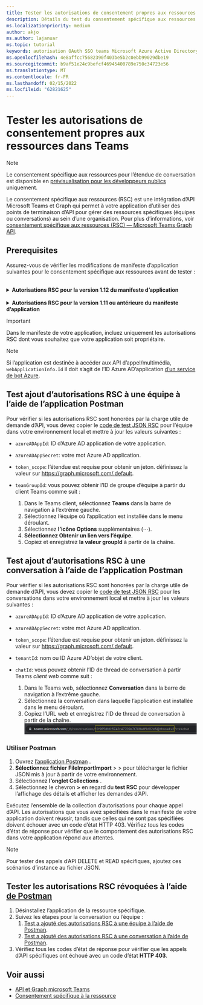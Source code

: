 ```yaml
---
title: Tester les autorisations de consentement propres aux ressources dans Teams
description: Détails du test du consentement spécifique aux ressources Teams l’aide de Postman avec des exemples de code
ms.localizationpriority: medium
author: akjo
ms.author: lajanuar
ms.topic: tutorial
keywords: autorisation OAuth SSO teams Microsoft Azure Active Directory (Azure AD) rsc Postman Graph
ms.openlocfilehash: 4e8affcc75682390f403be5b2c0ebb99029dbe19
ms.sourcegitcommit: b9af51e24c9befcf46945400789e750c34723e56
ms.translationtype: MT
ms.contentlocale: fr-FR
ms.lasthandoff: 02/15/2022
ms.locfileid: "62821625"
---
```

# <a name="test-resource-specific-consent-permissions-in-teams"></a>Tester les autorisations de consentement propres aux ressources dans Teams

> [!NOTE]
> Le consentement spécifique aux ressources pour l’étendue de conversation est disponible en [prévisualisation pour les développeurs publics](../../resources/dev-preview/developer-preview-intro.md) uniquement.

Le consentement spécifique aux ressources (RSC) est une intégration d’API Microsoft Teams et Graph qui permet à votre application d’utiliser des points de terminaison d’API pour gérer des ressources spécifiques (équipes ou conversations) au sein d’une organisation. Pour plus d’informations, voir [consentement spécifique aux ressources (RSC) — Microsoft Teams Graph API](resource-specific-consent.md).

## <a name="prerequisites"></a>Prerequisites

Assurez-vous de vérifier les modifications de manifeste d’application suivantes pour le consentement spécifique aux ressources avant de tester :

<br>

<details>

<summary><b>Autorisations RSC pour la version 1.12 du manifeste d’application</b></summary>

Ajoutez [une clé webApplicationInfo](../../resources/schema/manifest-schema.md#webapplicationinfo) au manifeste de votre application avec les valeurs suivantes :

|Nom| Type | Description|
|---|---|---|
|`id` |String |Votre ID Azure AD’application. Pour plus d’informations, voir [inscrire votre application sur le Azure AD web](resource-specific-consent.md#register-your-app-with-microsoft-identity-platform-using-the-azure-ad-portal).|
|`resource`|String| Ce champ n’a aucune opération dans RSC, mais doit être ajouté et avoir une valeur pour éviter une réponse d’erreur ; n’importe quelle chaîne le fera.|

Spécifiez les autorisations requises par l’application.

|Nom| Type | Description|
|---|---|---|
|`authorization`|Objet|Liste des autorisations dont l’application a besoin pour fonctionner. Pour plus d’informations, voir [autorisation](../../resources/schema/manifest-schema.md#authorization).|

Exemple pour RSC dans une équipe

```json
"webApplicationInfo": {
    "id": "XXxxXXXXX-XxXX-xXXX-XXxx-XXXXXXXxxxXX",
    "resource": "https://RscBasedStoreApp"
    },
"authorization": {
    "permissions": {
        "resourceSpecific": [
            {
                "name": "TeamSettings.Read.Group",
                "type": "Application"
            },
            {
                "name": "TeamSettings.ReadWrite.Group",
                "type": "Application"
            },
            {
                "name": "ChannelSettings.Read.Group",
                "type": "Application"
            },
            {
                "name": "ChannelSettings.ReadWrite.Group",
                "type": "Application"
            },
            {
                "name": "Channel.Create.Group",
                "type": "Application"
            },
            {
                "name": "Channel.Delete.Group",
                "type": "Application"
            },
            {
                "name": "ChannelMessage.Read.Group",
                "type": "Application"
            },
            {
                "name": "TeamsAppInstallation.Read.Group",
                "type": "Application"
            },
            {
                "name": "TeamsTab.Read.Group",
                "type": "Application"
            },
            {
                "name": "TeamsTab.Create.Group",
                "type": "Application"
            },
            {
                "name": "TeamsTab.ReadWrite.Group",
                "type": "Application"
            },
            {
                "name": "TeamsTab.Delete.Group",
                "type": "Application"
            },
            {
                "name": "TeamMember.Read.Group",
                "type": "Application"
            },
            {
                "name": "TeamsActivity.Send.Group",
                "type": "Application"
            }
        ]    
    }
}
```

Exemple de RSC dans une conversation

```json
"webApplicationInfo": {
    "id": "XXxxXXXXX-XxXX-xXXX-XXxx-XXXXXXXxxxXX",
    "resource": "https://RscBasedStoreApp"
    },
"authorization": {
    "permissions": {
        "resourceSpecific": [
            {
                "name": "ChatSettings.Read.Chat",
                "type": "Application"
            },
            {
                "name": "ChatSettings.ReadWrite.Chat",
                "type": "Application"
            },
            {
                "name": "ChatMessage.Read.Chat",
                "type": "Application"
            },
            {
                "name": "ChatMember.Read.Chat",
                "type": "Application"
            },
            {
                "name": "Chat.Manage.Chat",
                "type": "Application"
            },
            {
                "name": "TeamsTab.Read.Chat",
                "type": "Application"
            },
            {
                "name": "TeamsTab.Create.Chat",
                "type": "Application"
            },
            {
                "name": "TeamsTab.Delete.Chat",
                "type": "Application"
            },
            {
                "name": "TeamsTab.ReadWrite.Chat",
                "type": "Application"
            },
            {
                "name": "TeamsAppInstallation.Read.Chat",
                "type": "Application"
            },
            {
                "name": "OnlineMeeting.ReadBasic.Chat",
                "type": "Application"
            },
            {
                "name": "Calls.AccessMedia.Chat",
                "type": "Application"
            },
            {
                "name": "Calls.JoinGroupCalls.Chat",
                "type": "Application"
            },
            {
                "name": "TeamsActivity.Send.Chat",
                "type": "Application"
            }
        ]    
    }
}
```
    
> [!NOTE]
> Si l’application est destinée à prendre en charge l’installation dans les étendues d’équipe et de conversation, les autorisations d’équipe et de conversation peuvent être spécifiées dans le même manifeste `authorization`sous .

</details>

<br>

<details>

<summary><b>Autorisations RSC pour la version 1.11 ou antérieure du manifeste d’application</b></summary>

Ajoutez [une clé webApplicationInfo](../../resources/schema/manifest-schema.md#webapplicationinfo) au manifeste de votre application avec les valeurs suivantes :

|Nom| Type | Description|
|---|---|---|
|`id` |String |Votre ID Azure AD’application. Pour plus d’informations, voir [inscrire votre application sur le Azure AD web](resource-specific-consent.md#register-your-app-with-microsoft-identity-platform-using-the-azure-ad-portal).|
|`resource`|String| Ce champ n’a aucune opération dans RSC, mais doit être ajouté et avoir une valeur pour éviter une réponse d’erreur ; n’importe quelle chaîne le fera.|
|`applicationPermissions`|Tableau de chaînes|Autorisations RSC pour votre application. Pour plus d’informations, [voir autorisations spécifiques aux ressources](resource-specific-consent.md#resource-specific-permissions).|

Exemple pour RSC dans une équipe

```json
"webApplicationInfo": {
    "id": "XXxxXXXXX-XxXX-xXXX-XXxx-XXXXXXXxxxXX",
    "resource": "https://RscBasedStoreApp",
    "applicationPermissions": [
        "TeamSettings.Read.Group",
        "TeamSettings.ReadWrite.Group",
        "ChannelSettings.Read.Group",
        "ChannelSettings.ReadWrite.Group",
        "Channel.Create.Group",
        "Channel.Delete.Group",
        "ChannelMessage.Read.Group",
        "TeamsAppInstallation.Read.Group",
        "TeamsTab.Read.Group",
        "TeamsTab.Create.Group",
        "TeamsTab.ReadWrite.Group",
        "TeamsTab.Delete.Group",
        "TeamMember.Read.Group",
        "TeamsActivity.Send.Group"
    ]
  }
```

Exemple de RSC dans une conversation

```json
"webApplicationInfo": {
    "id": "XXxxXXXXX-XxXX-xXXX-XXxx-XXXXXXXxxxXX",
    "resource": "https://RscBasedStoreApp",
    "applicationPermissions": [
        "ChatSettings.Read.Chat",
        "ChatSettings.ReadWrite.Chat",
        "ChatMessage.Read.Chat",
        "ChatMember.Read.Chat",
        "Chat.Manage.Chat",
        "TeamsTab.Read.Chat",
        "TeamsTab.Create.Chat",
        "TeamsTab.Delete.Chat",
        "TeamsTab.ReadWrite.Chat",
        "TeamsAppInstallation.Read.Chat",
        "OnlineMeeting.ReadBasic.Chat",
        "Calls.AccessMedia.Chat",
        "Calls.JoinGroupCalls.Chat",
        "TeamsActivity.Send.Chat"
    ]
  }
```

<br>

> [!NOTE]
> Si l’application est destinée à prendre en charge l’installation dans les étendues d’équipe et de conversation, les autorisations d’équipe et de conversation peuvent être spécifiées dans le même manifeste `applicationPermissions`sous .
    
</details>

> [!IMPORTANT]
> Dans le manifeste de votre application, incluez uniquement les autorisations RSC dont vous souhaitez que votre application soit propriétaire.

> [!NOTE]
> Si l’application est destinée à accéder aux API d’appel/multimédia, `webApplicationInfo.Id` il doit s’agit de l’ID Azure AD’application [d’un service de bot Azure](/graph/cloud-communications-get-started#register-a-bot).

## <a name="test-added-rsc-permissions-to-a-team-using-the-postman-app"></a>Test ajout d’autorisations RSC à une équipe à l’aide de l’application Postman

Pour vérifier si les autorisations RSC sont honorées par la charge utile de demande d’API, vous devez copier le [code de test JSON RSC](test-team-rsc-json-file.md) pour l’équipe dans votre environnement local et mettre à jour les valeurs suivantes :

* `azureADAppId`: ID d’Azure AD application de votre application.
* `azureADAppSecret`: votre mot Azure AD application.
* `token_scope`: l’étendue est requise pour obtenir un jeton. définissez la valeur sur https://graph.microsoft.com/.default.
* `teamGroupId`: vous pouvez obtenir l’ID de groupe d’équipe à partir du client Teams comme suit :

    1. Dans le Teams client, sélectionnez **Teams** dans la barre de navigation à l’extrême gauche.
    2. Sélectionnez l’équipe où l’application est installée dans le menu déroulant.
    3. Sélectionnez **l’icône Options** supplémentaires (&#8943;).
    4. **Sélectionnez Obtenir un lien vers l’équipe**. 
    5. Copiez et enregistrez **la valeur groupId** à partir de la chaîne.

## <a name="test-added-rsc-permissions-to-a-chat-using-the-postman-app"></a>Test ajout d’autorisations RSC à une conversation à l’aide de l’application Postman

Pour vérifier si les autorisations RSC sont honorées par la charge utile de demande d’API, vous devez copier le [code de test JSON RSC](test-chat-rsc-json-file.md) pour les conversations dans votre environnement local et mettre à jour les valeurs suivantes :

* `azureADAppId`: ID d’Azure AD application de votre application.
* `azureADAppSecret`: votre mot Azure AD application.
* `token_scope`: l’étendue est requise pour obtenir un jeton. définissez la valeur sur https://graph.microsoft.com/.default.
* `tenantId`: nom ou ID Azure AD’objet de votre client.
* `chatId`: vous pouvez obtenir l’ID de thread de conversation à partir Teams *client web* comme suit :

    1. Dans le Teams web, sélectionnez **Conversation** dans la barre de navigation à l’extrême gauche.
    2. Sélectionnez la conversation dans laquelle l’application est installée dans le menu déroulant.
    3. Copiez l’URL web et enregistrez l’ID de thread de conversation à partir de la chaîne.
![ID de thread de conversation à partir de l’URL web.](../../assets/images/chat-thread-id.png)

### <a name="use-postman"></a>Utiliser Postman

1. Ouvrez [l’application Postman](https://www.postman.com) .
2. **Sélectionnez fichier** **FileImportImport** >  >  pour télécharger le fichier JSON mis à jour à partir de votre environnement.  
3. Sélectionnez **l’onglet Collections** . 
4. Sélectionnez le chevron **>** en regard du **test RSC** pour développer l’affichage des détails et afficher les demandes d’API.

Exécutez l’ensemble de la collection d’autorisations pour chaque appel d’API. Les autorisations que vous avez spécifiées dans le manifeste de votre application doivent réussir, tandis que celles qui ne sont pas spécifiées doivent échouer avec un code d’état HTTP 403. Vérifiez tous les codes d’état de réponse pour vérifier que le comportement des autorisations RSC dans votre application répond aux attentes.

> [!NOTE]
> Pour tester des appels d’API DELETE et READ spécifiques, ajoutez ces scénarios d’instance au fichier JSON.

## <a name="test-revoked-rsc-permissions-using-postman"></a>Tester les autorisations RSC révoquées à l’aide [de Postman](https://www.postman.com/)

1. Désinstallez l’application de la ressource spécifique.
2. Suivez les étapes pour la conversation ou l’équipe : 
    1. [Test a ajouté des autorisations RSC à une équipe à l’aide de Postman](#test-added-rsc-permissions-to-a-team-using-the-postman-app).
    2. [Test a ajouté des autorisations RSC à une conversation à l’aide de Postman](#test-added-rsc-permissions-to-a-chat-using-the-postman-app).
3. Vérifiez tous les codes d’état de réponse pour vérifier que les appels d’API spécifiques ont échoué avec un code d’état **HTTP 403**.

## <a name="see-also"></a>Voir aussi

* [API et Graph microsoft Teams](/graph/api/resources/teams-api-overview?view=graph-rest-1.0&preserve-view=true)
* [Consentement spécifique à la ressource](~/graph-api/rsc/resource-specific-consent.md)
